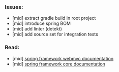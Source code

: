 ### Issues:

* [mid] extract gradle build in root project
* [mid] introduce spring BOM
* [mid] add linter (detekt)
* [mid] add source set for integration tests


### Read:

* [mid] [spring framework webmvc documentation](https://docs.spring.io/spring-framework/docs/current/reference/html/web.html#mvc)
* [mid] [spring framework core documentation](https://docs.spring.io/spring-framework/docs/current/reference/html/core.html#spring-core)